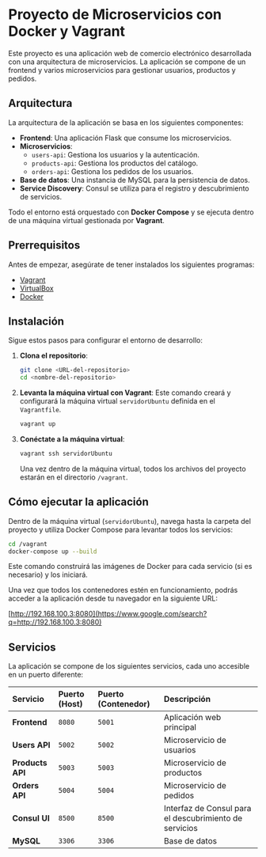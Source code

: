 # Proyecto de Microservicios con Docker y Vagrant

Este proyecto es una aplicación web de comercio electrónico desarrollada con una arquitectura de microservicios. La aplicación se compone de un frontend y varios microservicios para gestionar usuarios, productos y pedidos.

## Arquitectura

La arquitectura de la aplicación se basa en los siguientes componentes:

  * **Frontend**: Una aplicación Flask que consume los microservicios.
  * **Microservicios**:
      * `users-api`: Gestiona los usuarios y la autenticación.
      * `products-api`: Gestiona los productos del catálogo.
      * `orders-api`: Gestiona los pedidos de los usuarios.
  * **Base de datos**: Una instancia de MySQL para la persistencia de datos.
  * **Service Discovery**: Consul se utiliza para el registro y descubrimiento de servicios.

Todo el entorno está orquestado con **Docker Compose** y se ejecuta dentro de una máquina virtual gestionada por **Vagrant**.

## Prerrequisitos

Antes de empezar, asegúrate de tener instalados los siguientes programas:

  * [Vagrant](https://www.vagrantup.com/downloads)
  * [VirtualBox](https://www.virtualbox.org/wiki/Downloads)
  * [Docker](https://docs.docker.com/get-docker/)

## Instalación

Sigue estos pasos para configurar el entorno de desarrollo:

1.  **Clona el repositorio**:

    ```bash
    git clone <URL-del-repositorio>
    cd <nombre-del-repositorio>
    ```

2.  **Levanta la máquina virtual con Vagrant**:
    Este comando creará y configurará la máquina virtual `servidorUbuntu` definida en el `Vagrantfile`.

    ```bash
    vagrant up
    ```

3.  **Conéctate a la máquina virtual**:

    ```bash
    vagrant ssh servidorUbuntu
    ```

    Una vez dentro de la máquina virtual, todos los archivos del proyecto estarán en el directorio `/vagrant`.

## Cómo ejecutar la aplicación

Dentro de la máquina virtual (`servidorUbuntu`), navega hasta la carpeta del proyecto y utiliza Docker Compose para levantar todos los servicios:

```bash
cd /vagrant
docker-compose up --build
```

Este comando construirá las imágenes de Docker para cada servicio (si es necesario) y los iniciará.

Una vez que todos los contenedores estén en funcionamiento, podrás acceder a la aplicación desde tu navegador en la siguiente URL:

[http://192.168.100.3:8080](https://www.google.com/search?q=http://192.168.100.3:8080)

## Servicios

La aplicación se compone de los siguientes servicios, cada uno accesible en un puerto diferente:

| Servicio | Puerto (Host) | Puerto (Contenedor) | Descripción |
| :--- | :--- | :--- | :--- |
| **Frontend** | `8080` | `5001` | Aplicación web principal |
| **Users API** | `5002` | `5002` | Microservicio de usuarios |
| **Products API** | `5003` | `5003` | Microservicio de productos |
| **Orders API** | `5004` | `5004` | Microservicio de pedidos |
| **Consul UI** | `8500` | `8500` | Interfaz de Consul para el descubrimiento de servicios |
| **MySQL** | `3306` | `3306` | Base de datos |